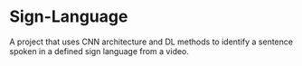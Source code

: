 # Sign-Language
A project that uses CNN architecture and DL methods to identify a 
sentence spoken in a defined sign language from a video.
